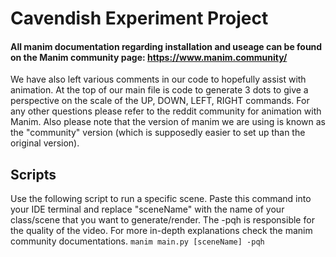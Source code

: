 # Cavendish Experiment Project

#### All manim documentation regarding installation and useage can be found on the Manim community page: https://www.manim.community/ 
We have also left various comments in our code to hopefully assist with animation. At the top of our main file is code to generate 3 dots to give a perspective on the scale of the UP, DOWN, LEFT, RIGHT commands. For any other questions please refer to the reddit community for animation with Manim. Also please note that the version of manim we are using is known as the "community" version (which is supposedly easier to set up than the original version).

## Scripts
Use the following script to run a specific scene. Paste this command into your IDE terminal and replace "sceneName" with the name of your class/scene that you want to generate/render. The -pqh is responsible for the quality of the video. For more in-depth explanations check the manim community documentations.
```manim main.py [sceneName] -pqh```

